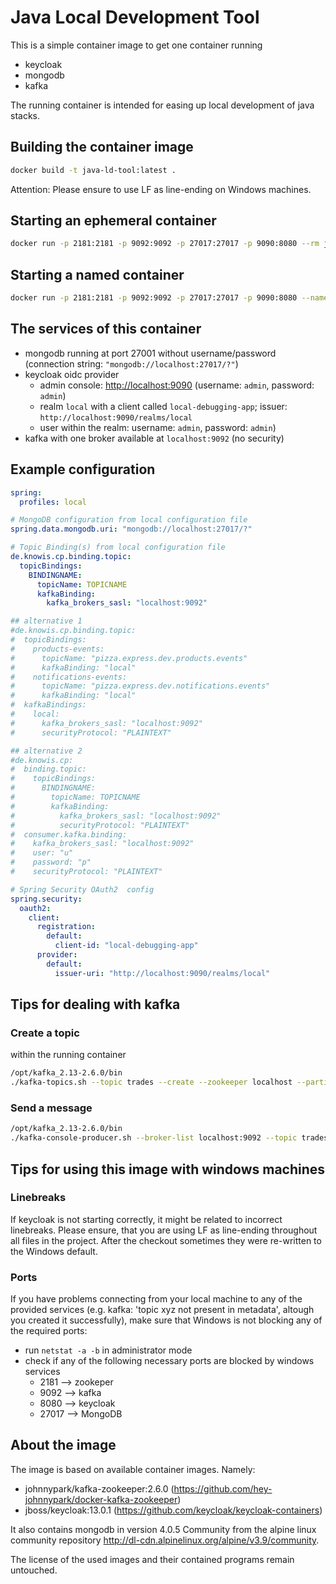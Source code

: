# Java Local Development Tool

This is a simple container image to get one container running

- keycloak
- mongodb
- kafka

The running container is intended for easing up local development of java stacks.

## Building the container image

```sh
docker build -t java-ld-tool:latest .
```

Attention: Please ensure to use LF as line-ending on Windows machines.

## Starting an ephemeral container

```sh
docker run -p 2181:2181 -p 9092:9092 -p 27017:27017 -p 9090:8080 --rm java-ld-tool:latest
```

## Starting a named container

```sh
docker run -p 2181:2181 -p 9092:9092 -p 27017:27017 -p 9090:8080 --name java-ld-tool java-ld-tool:latest
```

## The services of this container

- mongodb running at port 27001 without username/password (connection string: `"mongodb://localhost:27017/?"`)
- keycloak oidc provider
  - admin console: <http://localhost:9090> (username: `admin`, password: `admin`)
  - realm `local` with a client called `local-debugging-app`; issuer: `http://localhost:9090/realms/local`
  - user within the realm: username: `admin`, password: `admin`)
- kafka with one broker available at `localhost:9092` (no security)

## Example configuration

```yaml
spring:
  profiles: local

# MongoDB configuration from local configuration file
spring.data.mongodb.uri: "mongodb://localhost:27017/?"

# Topic Binding(s) from local configuration file
de.knowis.cp.binding.topic:
  topicBindings:
    BINDINGNAME:
      topicName: TOPICNAME
      kafkaBinding:
        kafka_brokers_sasl: "localhost:9092"

## alternative 1
#de.knowis.cp.binding.topic:
#  topicBindings:
#    products-events:
#      topicName: "pizza.express.dev.products.events"
#      kafkaBinding: "local"
#    notifications-events:
#      topicName: "pizza.express.dev.notifications.events"
#      kafkaBinding: "local"
#  kafkaBindings:
#    local:
#      kafka_brokers_sasl: "localhost:9092"
#      securityProtocol: "PLAINTEXT"

## alternative 2
#de.knowis.cp:
#  binding.topic:
#    topicBindings:
#      BINDINGNAME:
#        topicName: TOPICNAME
#        kafkaBinding:
#          kafka_brokers_sasl: "localhost:9092"
#          securityProtocol: "PLAINTEXT"
#  consumer.kafka.binding:
#    kafka_brokers_sasl: "localhost:9092"
#    user: "u"
#    password: "p"
#    securityProtocol: "PLAINTEXT"

# Spring Security OAuth2  config
spring.security:
  oauth2:
    client:
      registration:
        default:
          client-id: "local-debugging-app"
      provider:
        default:
          issuer-uri: "http://localhost:9090/realms/local"
```

## Tips for dealing with kafka

### Create a topic

within the running container

```sh
/opt/kafka_2.13-2.6.0/bin 
./kafka-topics.sh --topic trades --create --zookeeper localhost --partitions 1 --replication-factor 1
```

### Send a message

```sh
/opt/kafka_2.13-2.6.0/bin 
./kafka-console-producer.sh --broker-list localhost:9092 --topic trades --property parse.key=true --property key.separator=":"
```

## Tips for using this image with windows machines

### Linebreaks

If keycloak is not starting correctly, it might be related to incorrect linebreaks. Please ensure, that you are using LF as line-ending throughout all files in the project. After the checkout sometimes they were re-written to the Windows default.

### Ports

If you have problems connecting from your local machine to any of the provided services (e.g. kafka: 'topic xyz not present in metadata', altough you created it successfully), make sure that Windows is not blocking any of the required ports:

- run `netstat -a -b` in administrator mode
- check if any of the following necessary ports are blocked by windows services
  - 2181 --> zookeper
  - 9092 --> kafka
  - 8080 --> keycloak
  - 27017 --> MongoDB

## About the image

The image is based on available container images. Namely:

- johnnypark/kafka-zookeeper:2.6.0 (<https://github.com/hey-johnnypark/docker-kafka-zookeeper>)
- jboss/keycloak:13.0.1 (<https://github.com/keycloak/keycloak-containers>)

It also contains mongodb in version 4.0.5 Community from the alpine linux community repository <http://dl-cdn.alpinelinux.org/alpine/v3.9/community>.

The license of the used images and their contained programs remain untouched.
